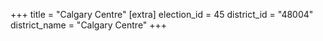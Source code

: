 +++
title = "Calgary Centre"
[extra]
election_id = 45
district_id = "48004"
district_name = "Calgary Centre"
+++
